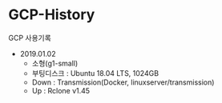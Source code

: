 # GCP-History
GCP 사용기록

  - 2019.01.02
    * 소형(g1-small)
    * 부팅디스크 : Ubuntu 18.04 LTS, 1024GB
    * Down : Transmission(Docker, linuxserver/transmission)
    * Up : Rclone v1.45
    
  
